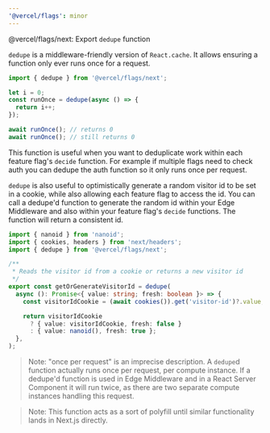 ```yaml
---
'@vercel/flags': minor
---
```


@vercel/flags/next: Export `dedupe` function

`dedupe` is a middleware-friendly version of `React.cache`. It allows ensuring a function only ever runs once for a request.

```ts
import { dedupe } from '@vercel/flags/next';

let i = 0;
const runOnce = dedupe(async () => {
  return i++;
});

await runOnce(); // returns 0
await runOnce(); // still returns 0
```

This function is useful when you want to deduplicate work within each feature flag's `decide` function. For example if multiple flags need to check auth you can dedupe the auth function so it only runs once per request.

`dedupe` is also useful to optimistically generate a random visitor id to be set in a cookie, while also allowing each feature flag to access the id. You can call a dedupe'd function to generate the random id within your Edge Middleware and also within your feature flag's `decide` functions. The function will return a consistent id.

```ts
import { nanoid } from 'nanoid';
import { cookies, headers } from 'next/headers';
import { dedupe } from '@vercel/flags/next';

/**
 * Reads the visitor id from a cookie or returns a new visitor id
 */
export const getOrGenerateVisitorId = dedupe(
  async (): Promise<{ value: string; fresh: boolean }> => {
    const visitorIdCookie = (await cookies()).get('visitor-id')?.value;

    return visitorIdCookie
      ? { value: visitorIdCookie, fresh: false }
      : { value: nanoid(), fresh: true };
  },
);
```

> Note: "once per request" is an imprecise description. A `dedupe`d function actually runs once per request, per compute instance. If a dedupe'd function is used in Edge Middleware and in a React Server Component it will run twice, as there are two separate compute instances handling this request.

> Note: This function acts as a sort of polyfill until similar functionality lands in Next.js directly.
